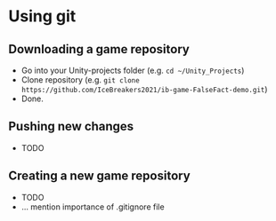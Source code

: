 # Using git

## Downloading a game repository

* Go into your Unity-projects folder (e.g. `cd ~/Unity_Projects`)
* Clone repository (e.g. `git clone https://github.com/IceBreakers2021/ib-game-FalseFact-demo.git`)
* Done.

## Pushing new changes

* TODO

## Creating a new game repository

* TODO
* ... mention importance of .gitignore file

